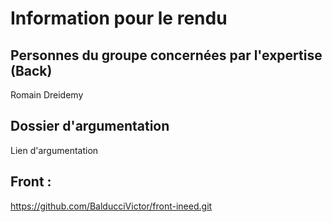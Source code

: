 # Information pour le rendu

## Personnes du groupe concernées par l'expertise (Back)
Romain Dreidemy

## Dossier d'argumentation
Lien d'argumentation

## Front :
https://github.com/BalducciVictor/front-ineed.git
